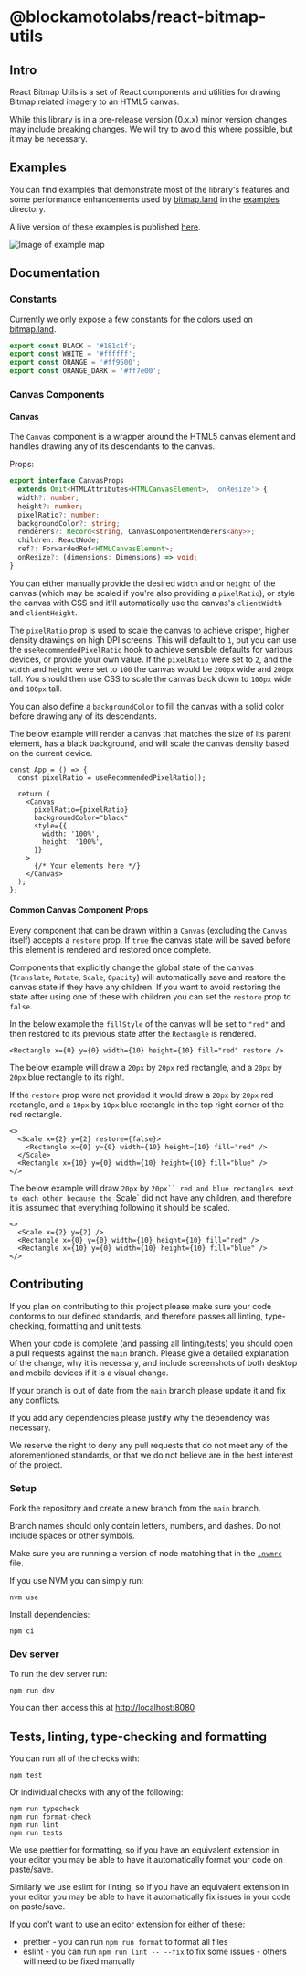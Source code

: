 # @blockamotolabs/react-bitmap-utils

## Intro

React Bitmap Utils is a set of React components and utilities for drawing Bitmap related imagery to an HTML5 canvas.

While this library is in a pre-release version (0.x.x) minor version changes may include breaking changes. We will try to avoid this where possible, but it may be necessary.

## Examples

You can find examples that demonstrate most of the library's features and some performance enhancements used by [bitmap.land](bitmap.land) in the [examples](https://github.com/blockamotolabs/react-bitmap-utils/tree/main/examples) directory.

A live version of these examples is published [here](https://blockamotolabs.github.io/react-bitmap-utils/).

![Image of example map](https://github.com/blockamotolabs/react-bitmap-utils/tree/main/images/screenshot.png)

## Documentation

### Constants

Currently we only expose a few constants for the colors used on [bitmap.land](bitmap.land).

```ts
export const BLACK = '#181c1f';
export const WHITE = '#ffffff';
export const ORANGE = '#ff9500';
export const ORANGE_DARK = '#ff7e00';
```

### Canvas Components

#### Canvas

The `Canvas` component is a wrapper around the HTML5 canvas element and handles drawing any of its descendants to the canvas.

Props:

```ts
export interface CanvasProps
  extends Omit<HTMLAttributes<HTMLCanvasElement>, 'onResize'> {
  width?: number;
  height?: number;
  pixelRatio?: number;
  backgroundColor?: string;
  renderers?: Record<string, CanvasComponentRenderers<any>>;
  children: ReactNode;
  ref?: ForwardedRef<HTMLCanvasElement>;
  onResize?: (dimensions: Dimensions) => void;
}
```

You can either manually provide the desired `width` and or `height` of the canvas (which may be scaled if you're also providing a `pixelRatio`), or style the canvas with CSS and it'll automatically use the canvas's `clientWidth` and `clientHeight`.

The `pixelRatio` prop is used to scale the canvas to achieve crisper, higher density drawings on high DPI screens. This will default to `1`, but you can use the `useRecommendedPixelRatio` hook to achieve sensible defaults for various devices, or provide your own value. If the `pixelRatio` were set to `2`, and the `width` and `height` were set to `100` the canvas would be `200px` wide and `200px` tall. You should then use CSS to scale the canvas back down to `100px` wide and `100px` tall.

You can also define a `backgroundColor` to fill the canvas with a solid color before drawing any of its descendants.

The below example will render a canvas that matches the size of its parent element, has a black background, and will scale the canvas density based on the current device.

```tsx
const App = () => {
  const pixelRatio = useRecommendedPixelRatio();

  return (
    <Canvas
      pixelRatio={pixelRatio}
      backgroundColor="black"
      style={{
        width: '100%',
        height: '100%',
      }}
    >
      {/* Your elements here */}
    </Canvas>
  );
};
```

#### Common Canvas Component Props

Every component that can be drawn within a `Canvas` (excluding the `Canvas` itself) accepts a `restore` prop. If `true` the canvas state will be saved before this element is rendered and restored once complete.

Components that explicitly change the global state of the canvas (`Translate`, `Rotate`, `Scale`, `Opacity`) will automatically save and restore the canvas state if they have any children. If you want to avoid restoring the state after using one of these with children you can set the `restore` prop to `false`.

In the below example the `fillStyle` of the canvas will be set to `"red"` and then restored to its previous state after the `Rectangle` is rendered.

```tsx
<Rectangle x={0} y={0} width={10} height={10} fill="red" restore />
```

The below example will draw a `20px` by `20px` red rectangle, and a `20px` by `20px` blue rectangle to its right.

If the `restore` prop were not provided it would draw a `20px` by `20px` red rectangle, and a `10px` by `10px` blue rectangle in the top right corner of the red rectangle.

```tsx
<>
  <Scale x={2} y={2} restore={false}>
    <Rectangle x={0} y={0} width={10} height={10} fill="red" />
  </Scale>
  <Rectangle x={10} y={0} width={10} height={10} fill="blue" />
</>
```

The below example will draw `20px` by `20px`` red and blue rectangles next to each other because the `Scale` did not have any children, and therefore it is assumed that everything following it should be scaled.

```tsx
<>
  <Scale x={2} y={2} />
  <Rectangle x={0} y={0} width={10} height={10} fill="red" />
  <Rectangle x={10} y={0} width={10} height={10} fill="blue" />
</>
```

## Contributing

If you plan on contributing to this project please make sure your code conforms to our defined standards, and therefore passes all linting, type-checking, formatting and unit tests.

When your code is complete (and passing all linting/tests) you should open a pull requests against the `main` branch. Please give a detailed explanation of the change, why it is necessary, and include screenshots of both desktop and mobile devices if it is a visual change.

If your branch is out of date from the `main` branch please update it and fix any conflicts.

If you add any dependencies please justify why the dependency was necessary.

We reserve the right to deny any pull requests that do not meet any of the aforementioned standards, or that we do not believe are in the best interest of the project.

### Setup

Fork the repository and create a new branch from the `main` branch.

Branch names should only contain letters, numbers, and dashes. Do not include spaces or other symbols.

Make sure you are running a version of node matching that in the [`.nvmrc`](.nvmrc) file.

If you use NVM you can simply run:

```shell
nvm use
```

Install dependencies:

```shell
npm ci
```

### Dev server

To run the dev server run:

```shell
npm run dev
```

You can then access this at [http://localhost:8080](http://localhost:8080)

## Tests, linting, type-checking and formatting

You can run all of the checks with:

```shell
npm test
```

Or individual checks with any of the following:

```shell
npm run typecheck
npm run format-check
npm run lint
npm run tests
```

We use prettier for formatting, so if you have an equivalent extension in your editor you may be able to have it automatically format your code on paste/save.

Similarly we use eslint for linting, so if you have an equivalent extension in your editor you may be able to have it automatically fix issues in your code on paste/save.

If you don't want to use an editor extension for either of these:

- prettier - you can run `npm run format` to format all files
- eslint - you can run `npm run lint -- --fix` to fix some issues - others will need to be fixed manually
